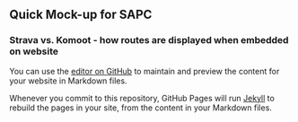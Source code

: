 ## Quick Mock-up for SAPC
### Strava vs. Komoot - how routes are displayed when embedded on website

You can use the [editor on GitHub](https://github.com/mmoench16/sapc-route-mockup/edit/master/README.md) to maintain and preview the content for your website in Markdown files.

Whenever you commit to this repository, GitHub Pages will run [Jekyll](https://jekyllrb.com/) to rebuild the pages in your site, from the content in your Markdown files.

